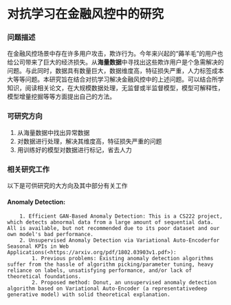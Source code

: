 # 对抗学习在金融风控中的研究

### 问题描述

在金融风控场景中存在许多用户攻击，欺诈行为。今年来兴起的“薅羊毛”的用户也给公司带来了巨大的经济损失。从**海量数据**中寻找出这些欺诈用户是个急需解决的问题。与此同时，数据具有数量巨大，数据维度高，特征损失严重，人力标签成本大等等问题。本研究旨在结合对抗学习解决金融风控中的上述问题。可以结合所学知识，阅读相关论文，在大规模数据处理，无监督或半监督模型，模型可解释性，模型增量挖掘等等方面提出自己的方法。

### 可研究方向

1. 从海量数据中找出异常数据
2. 对数据进行处理，解决其维度高，特征损失严重的问题
3. 用训练好的模型对数据进行标记，省去人力

### 相关研究工作

以下是可供研究的大方向及其中部分有关工作

#### Anomaly Detection:

  		1. Efficient GAN-Based Anomaly Detection: This is a CS222 project, which detects abnormal data from a large amount of sequential data. All is available, but not recommended due to its poor dataset and our own model's bad performance.
		2. Unsupervised Anomaly Detection via Variational Auto-Encoderfor Seasonal KPIs in Web Applications(<https://arxiv.org/pdf/1802.03903v1.pdf>): 
     		1. Previous problems: Existing anomaly detection algorithms suffer from the hassle of algorithm picking/parameter tuning, heavy reliance on labels, unsatisfying performance, and/or lack of theoretical foundations.
     		2. Proposed method: Donut, an unsupervised anomaly detection algorithm based on Variational Auto-Encoder (a representativedeep generative model) with solid theoretical explanation.